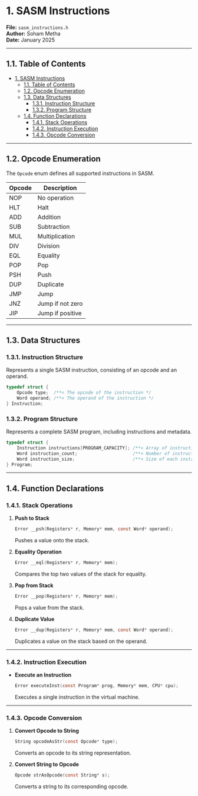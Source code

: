 # 1. SASM Instructions

**File:** `sasm_instructions.h`  
**Author:** Soham Metha  
**Date:** January 2025

---

## 1.1. Table of Contents

- [1. SASM Instructions](#1-sasm-instructions)
    - [1.1. Table of Contents](#11-table-of-contents)
    - [1.2. Opcode Enumeration](#12-opcode-enumeration)
    - [1.3. Data Structures](#13-data-structures)
        - [1.3.1. Instruction Structure](#131-instruction-structure)
        - [1.3.2. Program Structure](#132-program-structure)
    - [1.4. Function Declarations](#14-function-declarations)
        - [1.4.1. Stack Operations](#141-stack-operations)
        - [1.4.2. Instruction Execution](#142-instruction-execution)
        - [1.4.3. Opcode Conversion](#143-opcode-conversion)

---

## 1.2. Opcode Enumeration

The `Opcode` enum defines all supported instructions in SASM.

| Opcode | Description      |
| ------ | ---------------- |
| NOP    | No operation     |
| HLT    | Halt             |
| ADD    | Addition         |
| SUB    | Subtraction      |
| MUL    | Multiplication   |
| DIV    | Division         |
| EQL    | Equality         |
| POP    | Pop              |
| PSH    | Push             |
| DUP    | Duplicate        |
| JMP    | Jump             |
| JNZ    | Jump if not zero |
| JIP    | Jump if positive |

---

## 1.3. Data Structures

### 1.3.1. Instruction Structure

Represents a single SASM instruction, consisting of an opcode and an operand.

```c
typedef struct {
    Opcode type;  /**< The opcode of the instruction */
    Word operand; /**< The operand of the instruction */
} Instruction;
```

### 1.3.2. Program Structure

Represents a complete SASM program, including instructions and metadata.

```c
typedef struct {
    Instruction instructions[PROGRAM_CAPACITY]; /**< Array of instructions */
    Word instruction_count;                     /**< Number of instructions */
    Word instruction_size;                      /**< Size of each instruction in bytes */
} Program;
```

---

## 1.4. Function Declarations

### 1.4.1. Stack Operations

1. **Push to Stack**

    ```c
    Error __psh(Registers* r, Memory* mem, const Word* operand);
    ```

    Pushes a value onto the stack.

2. **Equality Operation**

    ```c
    Error __eql(Registers* r, Memory* mem);
    ```

    Compares the top two values of the stack for equality.

3. **Pop from Stack**

    ```c
    Error __pop(Registers* r, Memory* mem);
    ```

    Pops a value from the stack.

4. **Duplicate Value**
    ```c
    Error __dup(Registers* r, Memory* mem, const Word* operand);
    ```
    Duplicates a value on the stack based on the operand.

---

### 1.4.2. Instruction Execution

-   **Execute an Instruction**
    ```c
    Error executeInst(const Program* prog, Memory* mem, CPU* cpu);
    ```
    Executes a single instruction in the virtual machine.

---

### 1.4.3. Opcode Conversion

1. **Convert Opcode to String**

    ```c
    String opcodeAsStr(const Opcode* type);
    ```

    Converts an opcode to its string representation.

2. **Convert String to Opcode**
    ```c
    Opcode strAsOpcode(const String* s);
    ```
    Converts a string to its corresponding opcode.
